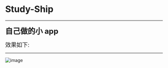 # Study-Ship
*** **
<font size=5>**自己做的小 app**</font>

<font size = 4>效果如下:</font>
*** **
![image](http://ofermdgmf.bkt.clouddn.com/Study-Ship.gif)




